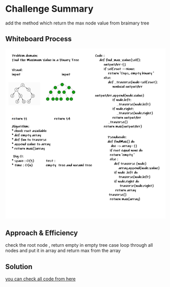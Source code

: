 # Challenge Summary
<!-- Description of the challenge -->
add the method which return the max node value from braimary tree 
## Whiteboard Process
<!-- Embedded whiteboard image -->
![find max](../../../img/maxTreeValue.PNG)
## Approach & Efficiency
<!-- What approach did you take? Why? What is the Big O space/time for this approach? -->
check the root node , return empty in empty tree case
loop through all nodes and put it in array and return max from the array 
## Solution
<!-- Show how to run your code, and examples of it in action -->
[you can check all code from here](./tree.py)